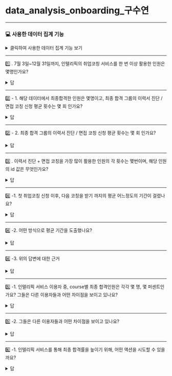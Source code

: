 # data_analysis_onboarding_구수연

---
### 💻 사용한 데이터 집계 기능

<details>

<summary> 클릭하여 사용한 데이터 집계 기능 보기</summary>

```
- pd.to_datetime: 데이터프레임에서 다룰 수 있는 time 값으로 바꿔주는 기능 (뺄셈, 비교, 평균, 최대, 최소 값 획득 가능)

- [기준 컬럼].drop_duplicates : 기준 컬럼 내에 중복된 값 존재 시 제거

- .loc() : 해당하는 모든 row들 가져올 때 사용

- groupby(특정 컬럼) : 특정 컬럼(또는 여러 컬럼)을 기준으로 그룹화하여 집계 작업을 할 때 사용 (통계량(예: 합계, 평균, 최대값 등)을 계산 가능)

- value_counts : 특정 컬럼에서 고유 값들의 빈도수를 세는 함수

- filter :  각 그룹에 대해 조건을 평가하고, 조건을 만족하는 그룹만 반환

- get_level_values : groupby 연산 후 인덱스가 MultiIndex일 때 각 레벨의 값을 가져오는 데 사용

- nunique : 특정 컬럼에서 고유한 값의 개수를 계산

```

</details>

---

1️⃣ . 7월 3일~12월 31일까지, 인텔리픽의 취업코칭 서비스를 한 번 이상 활용한 인원은 몇명인가요? </br>

<details>
<summary> 답 </summary>
789명
</details>

---

2️⃣ - 1. 해당 데이터에서 최종합격한 인원은 몇명이고, 최종 합격 그룹의 이력서 진단 / 면접 코칭 신청 평균 횟수는 몇 회 인가요? </br>

<details>
<summary> 답 </summary>
241명
</details>

---

2️⃣ - 2. 최종 합격 그룹의 이력서 진단 / 면접 코칭 신청 평균 횟수는 몇 회 인가요? </br>

<details>
<summary> 답 </summary>
3.975103734439834
</details>

---

3️⃣ . 이력서 진단 + 면접 코칭을 가장 많이 활용한 인원의 각 횟수는 몇번이며, 해당 인원의 id 값은 무엇인가요? </br>

<details>
<summary> 답 </summary>
```
        type     Top User ID  Top Count
0  interview  223856945edb24          7
1     resume  142c51345184f1         11
```

</details>

---

4️⃣ -1. 첫 취업코칭 신청 이후, 다음 코칭을 받기 까지의 평균 어느정도의 기간이 걸렸나요? </br>
<details>
<summary> 답 </summary>
첫 취업코칭 신청 이후, 다음 코칭을 받기 까지의 평균 7 일 11 시간 22 분 18 초가 소요됩니다.

</details>

---


4️⃣ -2. 어떤 방식으로 평균 기간을 도출했나요? </br>

<details>
<summary> 답 </summary>
```
1. 
createdat 컬럼을 datetime으로 변환: dataframe['createdat'] = pd.to_datetime(dataframe['createdat'], format='%y/%m/%d %H:%M', errors='coerce')을 사용하여 
createdat이 문자열 형태일 경우 이를 datetime 형식으로 변환합니다. 이 과정에서 변환 불가능한 값은 NaT로 처리됩니다.
2. 
userid별로 데이터를 그룹화: groupby('userid')를 사용하여 각 사용자별로 createdat을 기준으로 데이터를 그룹화하고, 
.sort_values()로 각 사용자별로 createdat 날짜 순으로 데이터를 정렬합니다. 그런 후 reset_index(drop=True)를 사용하여 인덱스를 재설정합니다.
3. 
단일 createdat 값은 제외: filter(lambda group: len(group) > 1)을 통해 각 사용자에게 두 개 이상의 createdat 값이 있을 경우만 필터링합니다.
4.
createdat의 첫 번째와 두 번째 차이를 구하기: 각 사용자별로 첫 번째와 두 번째 createdat의 차이를 계산하고, 이를 초 단위로 intervals 리스트에 추가합니다. 
(second_time - first_time).total_seconds()를 사용하여 두 시간의 차이를 초 단위로 구합니다.
5. 
평균 기간 계산: 초 단위로 구한 intervals의 평균을 구합니다. 이를 통해 모든 사용자에 대한 첫 번째와 두 번째 createdat 간의 평균 차이를 계산합니다.
6.
결과 형식 변환: 평균 초 값을 일, 시간, 분, 초로 변환합니다. 예를 들어 60초는 1분으로, 3600초는 1시간으로 변환하여 최종적으로 
f"첫 취업코칭 신청 이후, 다음 코칭을 받기 까지의 평균 {int(days)} 일 {int(hours)} 시간 {int(minutes)} 분 {int(seconds)} 초가 소요됩니다." 형식으로 반환합니다.
```
</details>

---



4️⃣ -3. 위의 답변에 대한 근거 </br>


<details>
<summary> 답 </summary>
```
1. 
user_groups 데이터프레임: user_groups는 각 사용자별로 createdat 값이 정렬된 데이터입니다. 
각 사용자의 createdat 값들이 두 개 이상 있는 경우에만 그들 간의 차이를 계산하고, 그 값을 초 단위로 계산하여 intervals 리스트에 저장됩니다.
2. 
두 번째와 첫 번째 createdat 차이 계산: 각 사용자에 대해 첫 번째와 두 번째 createdat 간의 차이를 계산하여 intervals 리스트에 초 단위로 추가합니다.
예를 들어, 2023-09-22 13:42:00과 2023-09-26 01:12:00 사이의 차이는 초 단위로 계산됩니다
3.
초를 일/시간/분/초로 변환: 평균 초 값을 구한 후 이를 일, 시간, 분, 초 단위로 변환합니다. 이 변환은 다음 공식을 기반으로 합니다:
1일 = 24 * 3600초
1시간 = 3600초
1분 = 60초
예를 들어, intervals 값이 61200초라면:
61200초는 0일 17시간 0분 0초로 변환됩니다.
위의 평균 초 값을 일/시간/분/초로 변환한 결과는 7일 11시간 22분 18초입니다.
데이터 비교:
코드에서는 여러 userid별로 여러 createdat을 비교하며, 각 userid의 첫 번째와 두 번째 createdat 값 간의 차이를 초 단위로 구하고, 이를 평균화한 후, 결과를 일/시간/분/초로 변환하여 출력합니다.
따라서, "첫 취업코칭 신청 이후, 다음 코칭을 받기 까지의 평균 7 일 11 시간 22 분 18 초가 소요됩니다."라는 답은 여러 사용자의 createdat 값들 간의 차이(첫 번째와 두 번째)들을 평균화하여 구한 값입니다
```

</details>


---

5️⃣ -1. 인텔리픽 서비스 이용자 중, course별 최종 합격인원은 각각 몇 명, 몇 퍼센트인가요? 그들은 다른 이용자들과 어떤 차이점을 보이고 있나요? </br>

<details>
<summary> 답 </summary>

```
    course  Final Pass Count          %
0  Hanghae               106  43.983402
1   NBCamp               135  56.016598
```

</details>

---

5️⃣ -2. 그들은 다른 이용자들과 어떤 차이점을 보이고 있나요?  </br>

<details>
<summary> 답 </summary>

```
최종 합격된 사용자의 마지막 서비스 사용일자로 합격 시기를 비교해보았습니다.

평균 합격일자
NBCamp의 평균 createdat이 Hanghae보다 약 5일 정도 늦습니다. 이는 NBCamp에서 최종 합격한 사용자들이 대체로 늦은 시점에 합격한 경향이 있음을 시사합니다. 
반면 Hanghae는 약간 더 이른 시점에 최종 합격한 사용자들이 존재함을 알 수 있습니다.

첫 합격일자
두 그룹 모두 첫 합격일자가 동일한 날짜인 2023-07-04로 나타나지만, NBCamp의 첫 합격일자는 Hanghae보다 11시간 1분 뒤에 기록되었습니다. 
이는 두 그룹이 같은 날 시작되었지만, NBCamp에서 첫 합격자가 조금 더 늦게 발생했음을 나타냅니다.

마지막 합격일자
NBCamp는 마지막 합격일자가 Hanghae보다 7일 더 늦은 2023-12-29입니다.
이로 인해 NBCamp에서는 최종 합격자들이 비교적 늦은 시점에 최종 합격을 받았음을 알 수 있습니다. 반면 Hanghae는 더 빨리 최종 합격자가 기록되었습니다.

결론적으로, NBCamp의 최종 합격자들이 후반기에 집중된 반면, Hanghae의 최종 합격자들은 초반에 집중된 것으로 보입니다. NBCamp는 그만큼 더 긴 시간이 소요된 것으로 해석할 수 있습니다.
또한 이는 캠프별 같은 일자에 시작하여 같은 주기로 관리되었다는 가정이므로 구체적인 주기에 따라 해당 해석은 달라질 수 있습니다.
(예를 들어 NBCamp가 더 긴 기간 동안 진행되었을 수 있습니다. 
그런 경우, NBCamp에서 후반에 합격자가 몰린 것이 캠프의 진행 기간이나 속도에 따른 결과일 수 있습니다.)

```

```

                        avg_createdat       min_createdat       max_createdat
course                                                                       
Hanghae 2023-09-24 21:18:48.641425408 2023-07-04 00:46:00 2023-12-22 15:55:00
NBCamp  2023-09-29 03:30:14.381139456 2023-07-04 11:47:00 2023-12-29 00:57:00
```

위의 답변에 대한 근거는 무엇인가요? 어떤 데이터를 비교하셨나요?
```
(5-1) 
status가 '최종합격'인 데이터를 필터링하여 최종 합격자들만 추출했습니다.

user_counts: 최종 합격한 고유 사용자 수를 구했습니다. 이를 위해 drop_duplicates()를 사용하여 중복된 사용자 ID를 제거하고 count()로 고유 사용자 수를 셌습니다.
course_counts: 각 **course**별로 최종 합격자의 고유 사용자 수를 구했습니다. 이를 위해 groupby('course')['userid'].nunique()를 사용하여 각 캠프(course)별로 중복되지 않는 사용자 수를 계산했습니다.
course_percentages: 각 **course**별 최종 합격자 수를 전체 최종 합격자 수로 나누어 퍼센트를 계산했습니다. (course_counts / user_counts) * 100을 사용하여 비율을 구했습니다.
마지막으로, course_counts와 course_percentage를 DataFrame 형태로 반환했습니다.
Final Pass Count: 각 캠프(course)별 최종 합격자 수를 계산한 값으로, 각 캠프에서 몇 명이 최종 합격했는지를 나타냅니다. 이는 캠프별로 합격자가 얼마나 분포되어 있는지를 보여주는 지표입니다.
% (퍼센트): 각 캠프에서 최종 합격자 비율을 계산한 값입니다. 전체 최종 합격자 중 각 캠프에서 최종 합격한 인원이 차지하는 비율을 보여줍니다. 이는 각 캠프가 최종 합격자들 사이에서 얼마나 중요한 비중을 차지하는지를 나타냅니다.

(5-2) 
createdat 컬럼을 datetime 형식으로 변환하여 날짜/시간 데이터를 처리할 수 있도록 했습니다.
이후, status가 '최종합격'인 데이터만 필터링하여, 최종 합격자들을 추출했습니다.
course별로 데이터를 그룹화한 후, 각 그룹별로 createdat의 평균(평균 취업코칭 진행 시간), 최소값(가장 빠른 최종 합격 시간), 최대값(가장 늦은 최종 합격 시간)을 계산했습니다.
각 결과를 **pd.DataFrame**으로 구성하여 반환했습니다.

```

</details>



---

6️⃣ -1. 인텔리픽 서비스를 통해 최종 합격률을 높이기 위해, 어떤 액션을 시도할 수 있을까요?



<details>
<summary> 답 </summary>

```
사용자가 자신 있는 분야(type)에 맞는 과정(course)을 선택하도록 유도하는 접근 제시!

1. 최종 합격률에 대한 데이터 분석을 통한 인사이트 제공
데이터에서 각 과정(course)별로 최종 합격자 비율(Final Pass Count, %)을 분석해 보면, 각 과정의 합격률에 차이가 있음을 확인할 수 있습니다. 
예를 들어, 특정 과정에서 합격률이 상대적으로 낮다면, 해당 과정에 적합한 사용자는 어떤 유형(type)의 학습자가 될 수 있는지에 대한 데이터를 비교할 수 있습니다.
예시로, interview 유형의 사용자가 NBCamp에서 높은 합격률을 보이고, resume 유형의 사용자가 Hanghae에서 높은 합격률을 보인다면, 해당 정보를 바탕으로 각 유형에 맞는 과정을 추천할 수 있습니다.

2. 자신 있는 분야에 맞는 과정 선택 유도
자신 있는 분야(type)를 선택한 사용자가 해당 과정(course)에서 더 높은 합격률을 기록한다는 분석 결과는, 사용자가 더 잘 알고, 더 편안하게 학습할 수 있는 과정을 선택하도록 유도하는 데 중요한 근거가 됩니다. 
예를 들어:
resume 유형의 사용자는 Hanghae에서 높은 합격률을 보였기 때문에, 해당 유형의 사용자가 Hanghae 과정을 선택하도록 유도하면 더 높은 합격 가능성을 제공할 수 있습니다.
반대로, interview 유형의 사용자는 NBCamp에서 더 높은 합격률을 보였다면, 이 사용자에게는 NBCamp 과정을 추천함으로써 더 높은 합격률을 기대할 수 있습니다.
사용자들에게 자신 있는 type에 맞는 course를 선택하도록 유도하는 것은 개인화된 학습 경험을 제공하며, 그 결과 최종 합격률을 높이는 데 중요한 역할을 할 수 있습니다. 
각 type과 course별 합격률 데이터를 분석하고, 사용자가 자신의 특성에 맞는 과정을 선택할 수 있도록 지원하는 것은 인텔리픽 서비스의 효율성을 극대화하는 전략이 될 것입니다.

```

</details>
